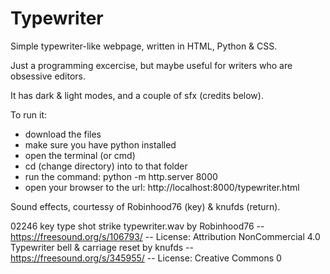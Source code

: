 # Typewriter

Simple typewriter-like webpage, written in HTML, Python & CSS. 

Just a programming excercise, but maybe useful for writers who are obsessive editors. 

It has dark & light modes, and a couple of sfx (credits below). 

To run it:
 - download the files
 - make sure you have python installed
 - open the terminal (or cmd)
 - cd (change directory) into to that folder
 - run the command: python -m http.server 8000
 - open your browser to the url: http://localhost:8000/typewriter.html

Sound effects, courtessy of Robinhood76 (key) & knufds (return).

  02246 key type shot strike typewriter.wav by Robinhood76 -- https://freesound.org/s/106793/ -- License: Attribution NonCommercial 4.0
  Typewriter bell & carriage reset by knufds -- https://freesound.org/s/345955/ -- License: Creative Commons 0
  
